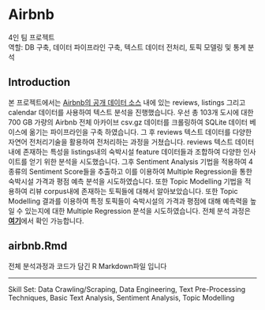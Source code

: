 # Airbnb

4인 팀 프로젝트<br>
역할: DB 구축, 데이터 파이프라인 구축, 텍스트 데이터 전처리, 토픽 모델링 및 통계 분석

## Introduction

본 프로젝트에서는 [Airbnb의 공개 데이터 소스](http://insideairbnb.com/get-the-data.html) 내에 있는 reviews, listings 그리고 calendar 데이터를 사용하여 텍스트 분석을 진행했습니다. 우선 총 103개 도시에 대한 700 GB 가량의 Airbnb 전체 아카이브 csv.gz 데이터를 크롤링하여 SQLite 데이터 베이스에 옮기는 파이프라인을 구축 하였습니다. 그 후 reviews 텍스트 데이터를 다양한 자연어 전처리기술을 활용하여 전처리하는 과정을 거쳤습니다. reviews 텍스트 데이터내에 존재하는 특성을 listings내의 숙박시설 feature 데이터들과 조합하여 다양한 인사이트를 얻기 위한 분석을 시도했습니다. 그후 Sentiment Analysis 기법을 적용하여 4종류의 Sentiment Score들을 추출하고 이를 이용하여 Multiple Regression을 통한 숙박시설 가격과 평점 예측 분석을 시도하였습니다. 또한 Topic Modelling 기법을 적용하여 리뷰 corpus내에 존재하는 토픽들에 대해서 알아보았습니다. 또한 Topic Modelling 결과를 이용하여 특정 토픽들이 숙박시설의 가격과 평점에 대해 예측력을 높일 수 있는지에 대한 Multiple Regression 분석을 시도하였습니다. 전체 분석 과정은 [**여기**](https://sakjung.github.io/airbnb)에서 확인 가능합니다.

## airbnb.Rmd

전체 분석과정과 코드가 담긴 R Markdown파일 입니다 

--------

Skill Set: Data Crawling/Scraping, Data Engineering, Text Pre-Processing Techniques, Basic Text Analysis, Sentiment Analysis, Topic Modelling

